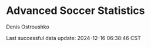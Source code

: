 # Advanced Soccer Statistics
Denis Ostroushko

<!-- gfm -->

Last successful data update: 2024-12-16 06:38:46 CST
